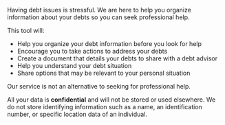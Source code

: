 Having debt issues is stressful. We are here to help you organize information about your debts so you can seek professional help.

This tool will:  

* Help you organize your debt information before you look for help
* Encourage you to take actions to address your debts
* Create a document that details your debts to share with a debt advisor 
* Help you understand your debt situation
* Share options that may be relevant to your personal situation 
  
Our service is not an alternative to seeking for professional help. 

 All your data is **confidential** and will not be stored or used elsewhere. We do not store identifying information such as a name, an identification number, or specific location data of an individual.
